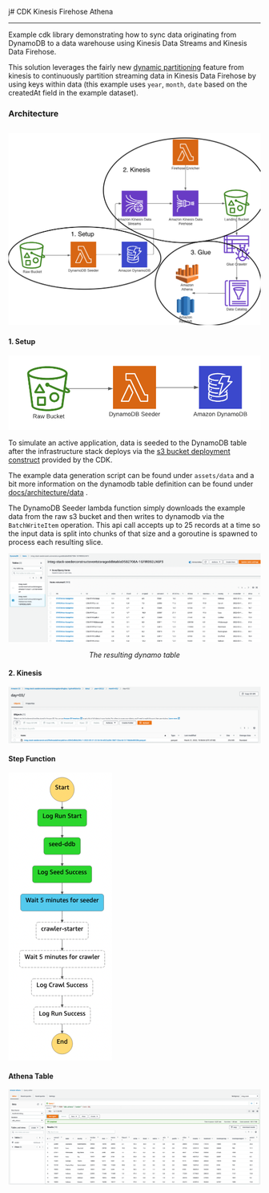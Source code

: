 j# CDK Kinesis Firehose Athena

---
Example cdk library demonstrating how to sync data originating from DynamoDB to a data warehouse using Kinesis Data
Streams and Kinesis Data Firehose.

This solution leverages the fairly
new [dynamic partitioning](https://docs.aws.amazon.com/firehose/latest/dev/dynamic-partitioning.html) feature from
kinesis to continuously partition streaming data in Kinesis Data Firehose by using keys within data (this example
uses `year`, `month`, `date` based on the createdAt field in the example dataset).

### Architecture

![](./docs/images/arch.png)
---

#### 1. Setup

![](./docs/images/setup.png)

To simulate an active application, data is seeded to the DynamoDB table after the infrastructure stack deploys via
the [s3 bucket deployment construct](https://docs.aws.amazon.com/cdk/api/v2/docs/aws-cdk-lib.aws_s3_deployment.BucketDeployment.html)
provided by the CDK.

The example data generation script can be found under `assets/data` and a bit more information on the dynamodb table
definition can be found
under [docs/architecture/data](https://github.com/bcgalvin/cdk-kinesis-firehose-athena/tree/main/docs/architecture/data)
.

The DynamoDB Seeder lambda function simply downloads the example data from the raw s3 bucket and then writes to dynamodb
via the `BatchWriteItem` operation. This api call accepts up to 25 records at a time so the input data is split into
chunks of that size and a goroutine is spawned to process each resulting slice.

![](./docs/images/dynamo.png)
<div style="text-align: center;"><i>The resulting dynamo table</i></div>   

#### 2. Kinesis

![](./docs/images/s3.png)

#### Step Function

![](./docs/images/step-function.png)

#### Athena Table

![](./docs/images/glue-table.png)